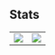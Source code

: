 ## Stats

<table>
  <tr>
    <td>
      <img align="center" src="https://github-readme-stats.rbq.dev/?username=AkariRin&count_private=true&show_icons=true&hide_border=true" />
    </td>
    <td>
      <img align="center" src="https://github-readme-stats.rbq.dev/top-langs/?username=AkariRin&count_private=true&hide=hack&layout=compact&hide_border=true" />
    </td>   
  </tr>
</table>
